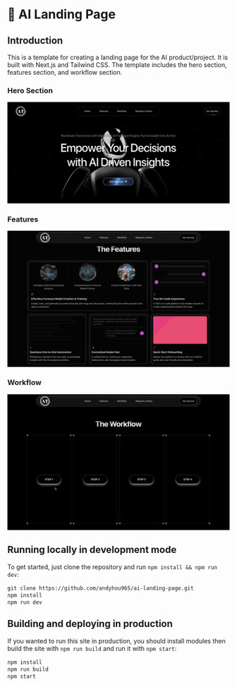 # 🤖 AI Landing Page

## Introduction

This is a template for creating a landing page for the AI product/project. It is built with Next.js and Tailwind CSS. The template includes the hero section, features section, and workflow section.

### Hero Section

![Hero Section](images/HeroSection.gif)

### Features

![Features Section](images/FeatureSection.gif)

### Workflow

![ML Model Workflow](images/WorkflowSection.gif)

## Running locally in development mode

To get started, just clone the repository and run `npm install && npm run dev`:

    git clone https://github.com/andyhou965/ai-landing-page.git
    npm install
    npm run dev

## Building and deploying in production

If you wanted to run this site in production, you should install modules then build the site with `npm run build` and run it with `npm start`:

    npm install
    npm run build
    npm start
